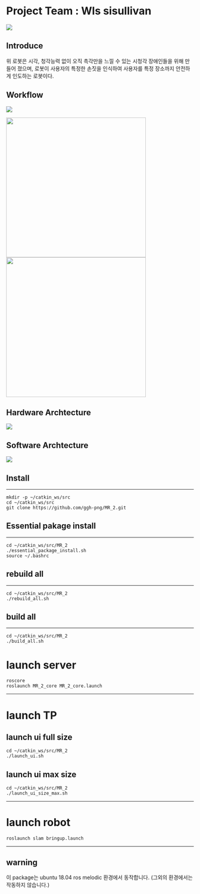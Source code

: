# Project Team : Wls sisullivan

<p alingn="center">
	<img src="https://user-images.githubusercontent.com/71277820/132127880-b20c1869-dfa0-4aea-ad04-9a5fe2b14d9d.PNG">
</p>

## Introduce


위 로봇은 시각, 청각능력 없이 오직 촉각만을 느낄 수 있는 시청각 장애인들을 위해 만들어 졌으며, 로봇이 사용자의 특정한 손짓을 인식하여 사용자를 특정 장소까지 안전하게 인도하는 로봇이다. 

## Workflow 
<p alingn="center">
	<img src="https://user-images.githubusercontent.com/71277820/132130990-18d2a052-bd92-4690-a8eb-df637200408c.PNG">
</p>
<p alingn="center">
	<img src="https://user-images.githubusercontent.com/71277820/132127678-ddb22169-bbcf-41c4-a4d3-b42b810b9990.PNG" width="375">
	<img src="https://user-images.githubusercontent.com/71277820/132127679-26793a11-db7d-486e-ba1f-610323179d84.PNG" width="375">
</p>



## Hardware Archtecture

<p alingn="center">
	<img src="https://user-images.githubusercontent.com/71277820/132128891-1c86db73-4cc6-4690-b971-a1122bcf12d5.PNG">
</p>



## Software Archtecture

<p alingn="center">
	<img src="https://user-images.githubusercontent.com/71277820/132128803-9cf4da9d-1bc5-4ff7-a755-14320d0988df.png">
</p>


## Install
---

```
mkdir -p ~/catkin_ws/src
cd ~/catkin_ws/src
git clone https://github.com/ggh-png/MR_2.git
```
## Essential pakage install
---
```
cd ~/catkin_ws/src/MR_2
./essential_package_install.sh
source ~/.bashrc
```

## rebuild all
---
```
cd ~/catkin_ws/src/MR_2
./rebuild_all.sh
```
## build all
---
```
cd ~/catkin_ws/src/MR_2
./build_all.sh
```
# launch server
```
roscore
roslaunch MR_2_core MR_2_core.launch
```
---
# launch TP

## launch ui full size
```
cd ~/catkin_ws/src/MR_2
./launch_ui.sh
```
## launch ui max size

```
cd ~/catkin_ws/src/MR_2
./launch_ui_size_max.sh
```
---
# launch robot 
```
roslaunch slam bringup.launch
```

---
## warning

이 package는 ubuntu 18.04 ros melodic 환경에서 동작합니다. 
(그외의 환경에서는 작동하지 않습니다.)
 
